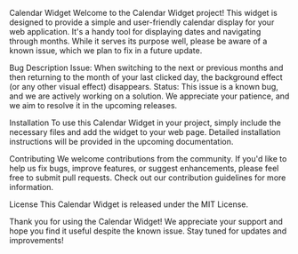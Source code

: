 Calendar Widget
Welcome to the Calendar Widget project! This widget is designed to provide a simple and user-friendly calendar display for your web application. It's a handy tool for displaying dates and navigating through months. While it serves its purpose well, please be aware of a known issue, which we plan to fix in a future update.

Bug Description
Issue: When switching to the next or previous months and then returning to the month of your last clicked day, the background effect (or any other visual effect) disappears.
Status: This issue is a known bug, and we are actively working on a solution. We appreciate your patience, and we aim to resolve it in the upcoming releases.

Installation
To use this Calendar Widget in your project, simply include the necessary files and add the widget to your web page. Detailed installation instructions will be provided in the upcoming documentation.

Contributing
We welcome contributions from the community. If you'd like to help us fix bugs, improve features, or suggest enhancements, please feel free to submit pull requests. Check out our contribution guidelines for more information.


License
This Calendar Widget is released under the MIT License.


Thank you for using the Calendar Widget! We appreciate your support and hope you find it useful despite the known issue. Stay tuned for updates and improvements!
